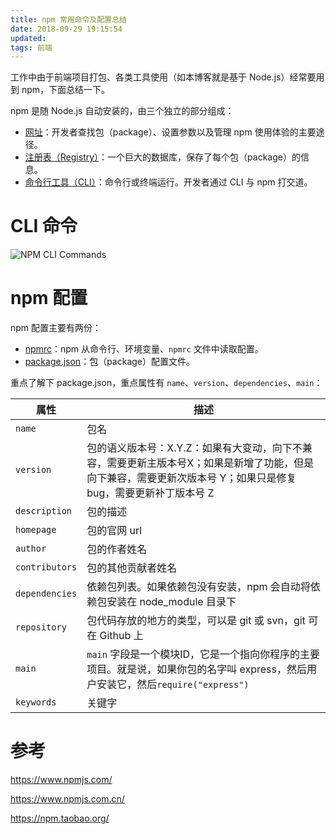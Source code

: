 ```yaml
---
title: npm 常用命令及配置总结
date: 2018-09-29 19:15:54
updated:
tags: 前端
---
```


工作中由于前端项目打包、各类工具使用（如本博客就是基于 Node.js）经常要用到 npm，下面总结一下。

npm 是随 Node.js 自动安装的，由三个独立的部分组成：

* [网址](https://npmjs.com/)：开发者查找包（package）、设置参数以及管理 npm 使用体验的主要途径。
* [注册表（Registry）](https://docs.npmjs.com/misc/registry)：一个巨大的数据库，保存了每个包（package）的信息。
* [命令行工具（CLI）](https://docs.npmjs.com/cli/npm)：命令行或终端运行。开发者通过 CLI 与 npm 打交道。

# CLI 命令

![NPM CLI Commands](/img/javascript/npm_cli_commands.png)

# npm 配置

npm 配置主要有两份：

* [npmrc](https://www.npmjs.com.cn/files/npmrc/)：npm 从命令行、环境变量、`npmrc` 文件中读取配置。
* [package.json](https://www.npmjs.com.cn/files/package.json/)：包（package）配置文件。

重点了解下 package.json，重点属性有 `name`、`version`、`dependencies`、`main`：

| 属性           | 描述                                                         |
| -------------- | ------------------------------------------------------------ |
| `name`         | 包名                                                         |
| `version`      | 包的语义版本号：X.Y.Z：如果有大变动，向下不兼容，需要更新主版本号X；如果是新增了功能，但是向下兼容，需要更新次版本号 Y；如果只是修复bug，需要更新补丁版本号 Z |
| `description`  | 包的描述                                                     |
| `homepage`     | 包的官网 url                                                 |
| `author`       | 包的作者姓名                                                 |
| `contributors` | 包的其他贡献者姓名                                           |
| `dependencies` | 依赖包列表。如果依赖包没有安装，npm 会自动将依赖包安装在 node_module 目录下 |
| `repository`   | 包代码存放的地方的类型，可以是 git 或 svn，git 可在 Github 上 |
| `main`         | `main` 字段是一个模块ID，它是一个指向你程序的主要项目。就是说，如果你包的名字叫 express，然后用户安装它，然后`require("express")` |
| `keywords`     | 关键字                                                       |

# 参考

https://www.npmjs.com/

https://www.npmjs.com.cn/

https://npm.taobao.org/


